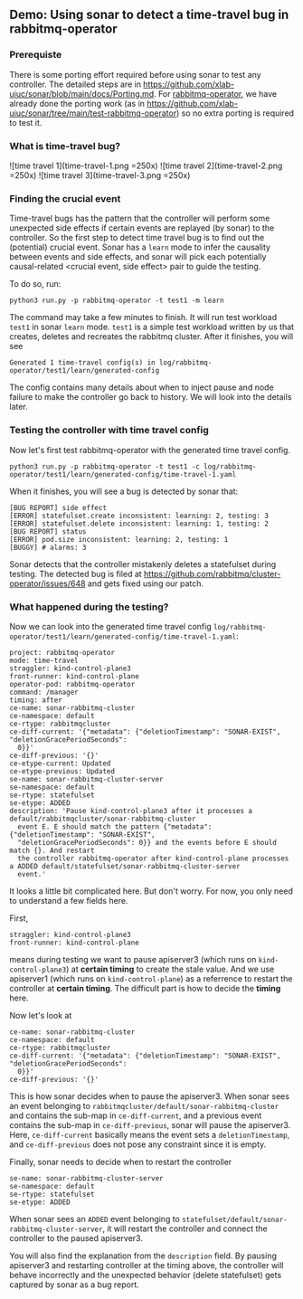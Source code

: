 ## Demo: Using sonar to detect a time-travel bug in rabbitmq-operator

### Prerequiste
There is some porting effort required before using sonar to test any controller.
The detailed steps are in https://github.com/xlab-uiuc/sonar/blob/main/docs/Porting.md.
For [rabbitmq-operator](https://github.com/rabbitmq/cluster-operator), we have already done the porting work (as in https://github.com/xlab-uiuc/sonar/tree/main/test-rabbitmq-operator) so no extra porting is required to test it.

### What is time-travel bug?

![time travel 1](time-travel-1.png =250x)
![time travel 2](time-travel-2.png =250x)
![time travel 3](time-travel-3.png =250x)

### Finding the crucial event
Time-travel bugs has the pattern that the controller will perform some unexpected side effects
if certain events are replayed (by sonar) to the controller.
So the first step to detect time travel bug is to find out the (potential) crucial event.
Sonar has a `learn` mode to infer the causality between events and side effects,
and sonar will pick each potentially causal-related <crucial event, side effect> pair to guide the testing.

To do so, run:
```
python3 run.py -p rabbitmq-operator -t test1 -m learn
```
The command may take a few minutes to finish. It will run test workload `test1` in sonar `learn` mode.
`test1` is a simple test workload written by us that creates, deletes and recreates the rabbitmq cluster.
After it finishes, you will see
```
Generated 1 time-travel config(s) in log/rabbitmq-operator/test1/learn/generated-config
```

The config contains many details about when to inject pause and node failure to make the controller go back to history.
We will look into the details later.

### Testing the controller with time travel config
Now let's first test rabbitmq-operator with the generated time travel config.
```
python3 run.py -p rabbitmq-operator -t test1 -c log/rabbitmq-operator/test1/learn/generated-config/time-travel-1.yaml
```
When it finishes, you will see a bug is detected by sonar that:
```
[BUG REPORT] side effect
[ERROR] statefulset.create inconsistent: learning: 2, testing: 3
[ERROR] statefulset.delete inconsistent: learning: 1, testing: 2
[BUG REPORT] status
[ERROR] pod.size inconsistent: learning: 2, testing: 1
[BUGGY] # alarms: 3
```
Sonar detects that the controller mistakenly deletes a statefulset during testing.
The detected bug is filed at https://github.com/rabbitmq/cluster-operator/issues/648 and gets fixed using our patch.

### What happened during the testing?

Now we can look into the generated time travel config `log/rabbitmq-operator/test1/learn/generated-config/time-travel-1.yaml`:
```
project: rabbitmq-operator
mode: time-travel
straggler: kind-control-plane3
front-runner: kind-control-plane
operator-pod: rabbitmq-operator
command: /manager
timing: after
ce-name: sonar-rabbitmq-cluster
ce-namespace: default
ce-rtype: rabbitmqcluster
ce-diff-current: '{"metadata": {"deletionTimestamp": "SONAR-EXIST", "deletionGracePeriodSeconds":
  0}}'
ce-diff-previous: '{}'
ce-etype-current: Updated
ce-etype-previous: Updated
se-name: sonar-rabbitmq-cluster-server
se-namespace: default
se-rtype: statefulset
se-etype: ADDED
description: 'Pause kind-control-plane3 after it processes a default/rabbitmqcluster/sonar-rabbitmq-cluster
  event E. E should match the pattern {"metadata": {"deletionTimestamp": "SONAR-EXIST",
  "deletionGracePeriodSeconds": 0}} and the events before E should match {}. And restart
  the controller rabbitmq-operator after kind-control-plane processes a ADDED default/statefulset/sonar-rabbitmq-cluster-server
  event.'
```
It looks a little bit complicated here. But don't worry. For now, you only need to understand a few fields here.

First,
```
straggler: kind-control-plane3
front-runner: kind-control-plane
```
means during testing we want to pause apiserver3 (which runs on `kind-control-plane3`) at **certain timing** to create the stale value.
And we use apiserver1 (which runs on `kind-control-plane`) as a referrence to restart the controller at **certain timing**.
The difficult part is how to decide the **timing** here.

Now let's look at
```
ce-name: sonar-rabbitmq-cluster
ce-namespace: default
ce-rtype: rabbitmqcluster
ce-diff-current: '{"metadata": {"deletionTimestamp": "SONAR-EXIST", "deletionGracePeriodSeconds":
  0}}'
ce-diff-previous: '{}'
```
This is how sonar decides when to pause the apiserver3. When sonar sees an event belonging to `rabbitmqcluster/default/sonar-rabbitmq-cluster` and contains the sub-map in `ce-diff-current`, and a previous event contains the sub-map in `ce-diff-previous`,
sonar will pause the apiserver3. Here, `ce-diff-current` basically means the event sets a `deletionTimestamp`, and `ce-diff-previous` does not pose any constraint since it is empty.

Finally, sonar needs to decide when to restart the controller
```
se-name: sonar-rabbitmq-cluster-server
se-namespace: default
se-rtype: statefulset
se-etype: ADDED
```
When sonar sees an `ADDED` event belonging to `statefulset/default/sonar-rabbitmq-cluster-server`, it will restart the controller and connect the controller to the paused apiserver3.

You will also find the explanation from the `description` field. By pausing apiserver3 and restarting controller at the timing above, the controller will behave incorrectly and the unexpected behavior (delete statefulset) gets captured by sonar as a bug report.

